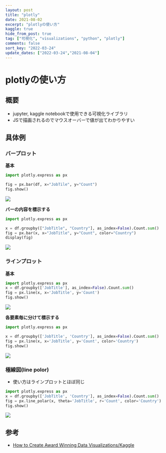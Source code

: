 ```yaml
---
layout: post
title: "plotly"
date: 2021-08-02
excerpt: "plotlyの使い方"
kaggle: true
hide_from_post: true
tag: ["可視化", "visualizations", "python", "plotly"]
comments: false
sort_key: "2022-03-24"
update_dates: ["2022-03-24","2021-08-04"]
---
```


# plotlyの使い方

## 概要
 - jupyter, kaggle notebookで使用できる可視化ライブラリ
 - JSで描画されるのでマウスオーバーで値が出てわかりやすい

## 具体例

### バープロット

**基本**  
```python
import plotly.express as px

fig = px.bar(df, x="JobTile", y="Count")
fig.show()
```
<img src="https://user-images.githubusercontent.com/4949982/159850936-aa0a146f-6994-442b-9d3f-767b93d59921.png">

**バーの内容を標示する**  
```python
import plotly.express as px

x = df.groupby(["JobTitle", "Country"], as_index=False).Count.sum()
fig = px.bar(x, x="JobTitle", y="Count", color="Country")
display(fig)
```
<img src="https://user-images.githubusercontent.com/4949982/159851219-f521735a-10fa-4aa5-b4b4-1f8826cc65dc.png">

### ラインプロット

**基本**  
```python
import plotly.express as px
x = df.groupby(['JobTitle'], as_index=False).Count.sum()
fig = px.line(x, x='JobTitle', y='Count')
fig.show()
```
<img src="https://user-images.githubusercontent.com/4949982/159851500-184bb048-b472-4452-a141-f67b6cf95708.png">

**各要素毎に分けて標示する**  
```python
import plotly.express as px

x = df.groupby(['JobTitle', 'Country'], as_index=False).Count.sum()
fig = px.line(x, x='JobTitle', y='Count', color='Country')
fig.show()
```
<img src="https://user-images.githubusercontent.com/4949982/159851800-184386f0-6a0e-4989-b491-ac6a437fc847.png">

### 極線図(line polor)
 - 使い方はラインプロットとほぼ同じ

```python
import plotly.express as px
x = df.groupby(['JobTitle', 'Country'], as_index=False).Count.sum()
fig = px.line_polar(x, theta='JobTitle', r='Count', color='Country')
fig.show()
```
<img src="https://user-images.githubusercontent.com/4949982/159852096-8163ebc6-3997-44df-aa5e-74e79d88c587.png">

## 参考
 - [How to Create Award Winning Data Visualizations/Kaggle](https://www.kaggle.com/code/nardtree/how-to-create-award-winning-data-visualizations)
